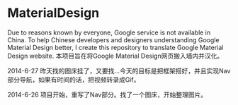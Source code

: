 MaterialDesign
==============

Due to reasons known by everyone, Google service is not available in China. To help Chinese developers and designers understanding Google Material Design better, I create this repository to translate Google Material Design website.
本项目旨在将Google Material Design网页搬入墙内并汉化。

2014-6-27
昨天找的图床挂了，又要找…今天的目标是把框架搭好，并且实现Nav部分导航，如果有时间的话，把视频转录成Gif。

2014-6-26
项目开始，重写了Nav部分。找了一个图床，开始整理图片。
